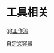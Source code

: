 # 工具相关

[git工作流](https://docs.github.com/cn/actions/using-workflows/about-workflows)

[自定义容器](https://v2.vuepress.vuejs.org/zh/reference/default-theme/markdown.html#%E8%87%AA%E5%AE%9A%E4%B9%89%E5%AE%B9%E5%99%A8)